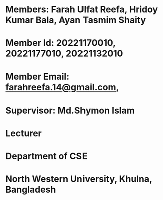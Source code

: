 # Members: Farah Ulfat Reefa, Hridoy Kumar Bala, Ayan Tasmim Shaity
# Member Id: 20221170010, 20221177010, 20221132010
# Member Email: farahreefa.14@gmail.com, 
# Supervisor: Md.Shymon Islam
# Lecturer
# Department of CSE
# North Western University, Khulna, Bangladesh
